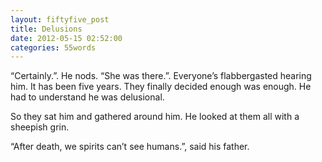 ```yaml
---
layout: fiftyfive_post
title: Delusions
date: 2012-05-15 02:52:00
categories: 55words
---
```


“Certainly.”. He nods. “She was there.”. Everyone’s flabbergasted hearing him. It has been five years. They finally decided enough was enough. He had to understand he was delusional.

So they sat him and gathered around him. He looked at them all with a sheepish grin.

“After death, we spirits can’t see humans.”, said his father.
